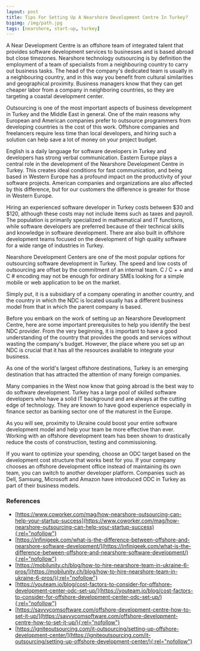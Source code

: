 ```yaml
---
layout: post
title: Tips For Setting Up A Nearshore Development Centre In Turkey?
bigimg: /img/path.jpg
tags: [nearshore, start-up, turkey]
---
```

A Near Development Centre is an offshore team of integrated talent that provides software development services to businesses and is based abroad but close timezones. Nearshore technology outsourcing is by definition the employment of a team of specialists from a neighbouring country to carry out business tasks. The head of the company's dedicated team is usually in a neighbouring country, and in this way you benefit from cultural similarities and geographical proximity. Business managers know that they can get cheaper labor from a company in neighboring countries, so they are targeting a coastal development center. 

Outsourcing is one of the most important aspects of business development in Turkey and the Middle East in general. One of the main reasons why European and American companies prefer to outsource programmers from developing countries is the cost of this work. Offshore companies and freelancers require less time than local developers, and hiring such a solution can help save a lot of money on your project budget. 

English is a daily language for software developers in Turkey and developers has strong verbal communication. Eastern Europe plays a central role in the development of the Nearshore Development Centre in Turkey. This creates ideal conditions for fast communication, and being based in Western Europe has a profound impact on the productivity of your software projects. American companies and organizations are also affected by this difference, but for our customers the difference is greater for those in Western Europe. 

Hiring an experienced software developer in Turkey costs between $30 and $120, although these costs may not include items such as taxes and payroll. The population is primarily specialized in mathematical and IT functions, while software developers are preferred because of their technical skills and knowledge in software development. There are also built in offshore development teams focused on the development of high quality software for a wide range of industries in Turkey. 

Nearshore Development Centers are one of the most popular options for outsourcing software development in Turkey. The speed and low costs of outsourcing are offset by the commitment of an internal team. C / C + + and C # encoding may not be enough for ordinary SMEs looking for a simple mobile or web application to be on the market. 

Simply put, it is a subsidiary of a company operating in another country, and the country in which the NDC is located usually has a different business model from that in which the parent company is based. 

Before you embark on the work of setting up an Nearshore Development Centre, here are some important prerequisites to help you identify the best NDC provider. From the very beginning, it is important to have a good understanding of the country that provides the goods and services without wasting the company's budget. However, the place where you set up an NDC is crucial that it has all the resources available to integrate your business. 

As one of the world's largest offshore destinations, Turkey is an emerging destination that has attracted the attention of many foreign companies. 

Many companies in the West now know that going abroad is the best way to do software development. Turkey has a large pool of skilled software developers who have a solid IT background and are always at the cutting edge of technology. They are known to have good experience especially in finance sector as banking sector one of the maturest in the Europe. 

As you will see, proximity to Ukraine could boost your entire software development model and help your team be more effective than ever. Working with an offshore development team has been shown to drastically reduce the costs of construction, testing and commissioning. 

If you want to optimize your spending, choose an ODC target based on the development cost structure that works best for you. If your company chooses an offshore development office instead of maintaining its own team, you can switch to another developer platform. Companies such as Dell, Samsung, Microsoft and Amazon have introduced ODC in Turkey as part of their business models. 

### References

* [https://www.coworker.com/mag/how-nearshore-outsourcing-can-help-your-startup-success](https://www.coworker.com/mag/how-nearshore-outsourcing-can-help-your-startup-success){:rel="nofollow"}
* [https://infinigeek.com/what-is-the-difference-between-offshore-and-nearshore-software-development/](https://infinigeek.com/what-is-the-difference-between-offshore-and-nearshore-software-development/){:rel="nofollow"}
* [https://mobilunity.ch/blog/how-to-hire-nearshore-team-in-ukraine-6-pros/](https://mobilunity.ch/blog/how-to-hire-nearshore-team-in-ukraine-6-pros/){:rel="nofollow"}
* [https://youteam.io/blog/cost-factors-to-consider-for-offshore-development-center-odc-set-up/](https://youteam.io/blog/cost-factors-to-consider-for-offshore-development-center-odc-set-up/){:rel="nofollow"}
* [https://savvycomsoftware.com/offshore-development-centre-how-to-set-it-up/](https://savvycomsoftware.com/offshore-development-centre-how-to-set-it-up/){:rel="nofollow"}
* [https://igniteoutsourcing.com/it-outsourcing/setting-up-offshore-development-center/](https://igniteoutsourcing.com/it-outsourcing/setting-up-offshore-development-center/){:rel="nofollow"}
